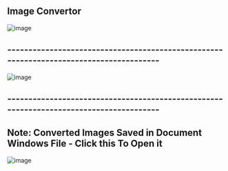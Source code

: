 ## Image Convertor



![image](https://github.com/osamasu/Image-Convertor/assets/97795269/ebb0ef8e-2af4-4942-b0b3-1b7ceebfba1f)

## ---------------------------------------------------------------------------------------

![image](https://github.com/osamasu/Image-Convertor/assets/97795269/9c2a9e50-6ef1-4e77-9d01-1457c0280880)

## ---------------------------------------------------------------------------------------

## Note: Converted Images Saved in Document Windows File - Click this To Open it 
![image](https://github.com/osamasu/Image-Convertor/assets/97795269/2a7c7ba1-542a-4886-b879-37006aa119a3)
